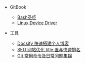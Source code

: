 * GitBook
  * [Bash圣经](/gitbooks/pure-bash-bible.md)
  * [Linux Device Driver](/gitbooks/linux-device-driver.md)

* 工具
  * [Docsify 快速搭建个人博客](/tools/docsify.md)
  * [SEO 网站优化 title 置与快速排名](/tools/seo.md)
  * [Git 常用命令及日常问题集锦](/tools/git.md)
